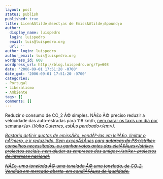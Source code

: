 ```yaml
---
layout: post
status: publish
published: true
title: Licen&Atilde;&sect;as de Emiss&Atilde;&pound;o
author:
  display_name: luispedro
  login: luispedro
  email: luis@luispedro.org
  url: ''
author_login: luispedro
author_email: luis@luispedro.org
wordpress_id: 608
wordpress_url: http://blog.luispedro.org/?p=608
date: '2006-09-01 17:51:20 -0700'
date_gmt: '2006-09-01 17:51:20 -0700'
categories:
- Portugal
- Liberalismo
- Ambiente
tags: []
comments: []
---
```

<p>Reduzir o consumo de CO_2 &Atilde;&copy; simples. N&Atilde;&pound;o &Atilde;&copy; preciso reduzir a velocidade das auto-estradas para 118 km&#47;h, <a href="http:&#47;&#47;www.publico.clix.pt&#47;shownews.asp?id=1268886&idCanal=21">nem parar os taxis um dia por semana<&#47;a> (<em>Volta Guterres, est&Atilde;&iexcl;s perdoado<&#47;em>).</p>
<p>Bastaria definir quotas de emiss&Atilde;&pound;o, vend&Atilde;&ordf;-las em leil&Atilde;&pound;o, limitar o n&Atilde;&ordm;mero, e ir reduzindo. Sem excep&Atilde;&sect;&Atilde;&micro;es para <strike>autarcas do PS<&#47;strike> conselhos necessitados, ou <strike>ganhar votos antes das elei&Atilde;&sect;&Atilde;&micro;es<&#47;strike> projectos sociais, nem <strike>ajudar as empresas dos amigos<&#47;strike> projectos de interesse nacional.</p>
<p>N&Atilde;&pound;o, uma tonelada &Atilde;&copy; uma tonelada &Atilde;&copy; uma tonelada, de CO_2. Vendida em mercado aberto, em condi&Atilde;&sect;&Atilde;&micro;es de igualdade.</p>
